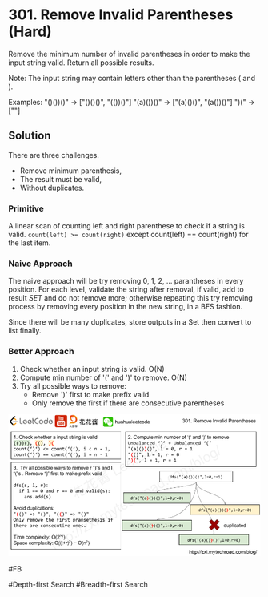 # 301. Remove Invalid Parentheses (Hard)

Remove the minimum number of invalid parentheses in order to make the input string valid. Return all possible results.

Note: The input string may contain letters other than the parentheses ( and ).

Examples:
"()())()" -> ["()()()", "(())()"]
"(a)())()" -> ["(a)()()", "(a())()"]
")(" -> [""]

## Solution
There are three challenges.
- Remove minimum parenthesis,
- The result must be valid,
- Without duplicates.

### Primitive
A linear scan of counting left and right parenthese to check if a string is valid.
`count(left) >= count(right)` except count(left) == count(right) for the last item.

### Naive Approach
The naive approach will be try removing 0, 1, 2, ... parantheses in every position. For each level, validate the string after removal, if valid, add to result *SET* and do not remove more; otherwise repeating this try removing process by removing every position in the new string, in a BFS fashion.

Since there will be many duplicates, store outputs in a Set then convert to list finally.

### Better Approach
1. Check whether an input string is valid. O(N)
2. Compute min number of '(' and ')' to remove. O(N)
3. Try all possible ways to remove: 
   - Remove ')' first to make prefix valid
   - Only remove the first if there are consecutive parentheses

![Pic](remove_invalid_parentheses.png)


#FB

#Depth-first Search #Breadth-first Search
